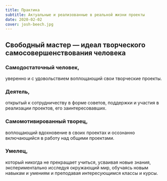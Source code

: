 ```yaml
---
title: Практика
subtitle: Актуальные и реализованные в реальной жизни проекты
date: 2020-02-02
cover: josh-beech.jpg
---
```



## Свободный мастер — идеал творческого самосовершенствования человека

### Самодостаточный человек,

уверенно и с удовольствием воплощающий свои творческие проекты.

### Деятель,

открытый к сотрудничеству в форме советов, поддержки и участия в реализации проектов, его заинтересовавших.

### Самомотивированный творец,

воплощающий вдохновение в своих проектах и осознанно включающийся в работу над общими проектами.

### Умелец,

который никогда не прекращает учиться, усваивая новые знания, экспериментально исследуя окружающий мир, обучаясь новым навыкам и умениям и преподавая интересующимся классы и курсы.